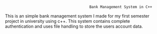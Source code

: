                                            Bank Management System in C++


This is an simple bank management system I made for my first semester project in university using c++. This system contains complete authentication and uses file handling to store the users account data.
